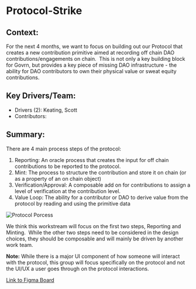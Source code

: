 # Protocol-Strike

## Context:

For the next 4 months, we want to focus on building out our Protocol that creates a new contribution primitive aimed at recording off chain DAO contributions/engagements on chain.  This is not only a key building block for Govrn, but provides a key piece of missing DAO infrastructure - the ability for DAO contributors to own their physical value or sweat equity contributions.

## Key Drivers/Team:

- Drivers (2): Keating, Scott
- Contributors:

## Summary:

There are 4 main process steps of the protocol:

1. Reporting: An oracle process that creates the input for off chain contributions to be reported to the protocol.
2. Mint: The process to structure the contribution and store it on chain (or as a property of an on chain object)
3. Verification/Approval: A composable add on for contributions to assign a level of verification at the contribution level.
4. Value Loop: The ability for a contributor or DAO to derive value from the protocol by reading and using the primitive data

![Protocol Porcess](https://lh3.googleusercontent.com/5i-JD0NSpfyAPTKMRxcsMoHFQFolLBZbIKzhoYqhzUPF-sWy-Ts9fyC-jeCd_BwdQAsVqhM7Ze3NgMLANfKB1YCOZSHJxLu2ds5xHIK9tQkl0fdx32mxiL92vYwDn5kMvegVEtU)

We think this workstream will focus on the first two steps, Reporting and Minting.  While the other two steps need to be considered in the design choices, they should be composable and will mainly be driven by another work team.

**Note:** While there is a major UI component of how someone will interact with the protocol, this group will focus specifically on the protocol and not the UI/UX a user goes through on the protocol interactions.

[Link to Figma Board](https://www.figma.com/embed?embed_host=notion&url=https%3A%2F%2Fwww.figma.com%2Ffile%2F22XegK7hK7dyEkx33pIS6S%2F2%252F24-Brainstorm%3Fnode-id%3D0%253A1)
